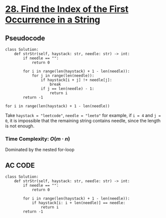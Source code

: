 # [28. Find the Index of the First Occurrence in a String](https://leetcode.com/problems/find-the-index-of-the-first-occurrence-in-a-string/description/?envType=study-plan-v2&envId=top-interview-150)



## Pseudocode
```
class Solution:
    def strStr(self, haystack: str, needle: str) -> int:
        if needle == "":
            return 0

        for i in range(len(haystack) + 1 - len(needle)):
            for j in range(len(needle)):
                if haystack[i + j] !+ needle[j]:
                    break
                if j == len(needle) - 1:
                    return i
        return -1
```

```
for i in range(len(haystack) + 1 - len(needle))
```

Take `haystack = "leetcode"`, `needle = "leeto"` for example, if `i = 4` and `j = 0`,
it is impossible that the remaining string contains needle, since the length is not enough.


### Time Complexity: $O(m·n)$
Dominated by the nested for-loop


## AC CODE
```
class Solution:
    def strStr(self, haystack: str, needle: str) -> int:
        if needle == "":
            return 0

        for i in range(len(haystack) + 1 - len(needle)):
            if haystack[i: i + len(needle)] == needle:
                return i
        return -1

```
